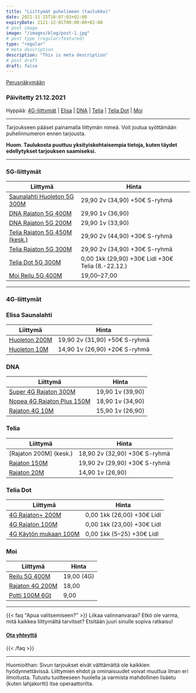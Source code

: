```yaml
---
title: "Liittymät puhelimeen (taulukko)"
date: 2021-11-25T16:07:03+02:00
expiryDate: 2121-12-01T00:00:00+02:00
# post image
image: "/images/blog/post-1.jpg"
# post type (regular/featured)
type: "regular"
# meta description
description: "This is meta description"
# post draft
draft: false
---
```


[<i class="fas fa-arrow-left"></i> Perusnäkymään](/liittymat/puhelin)

### Päivitetty 21.12.2021

Hyppää: [4G-liittymät](#4g) | [Elisa](#4g-elisa) | [DNA](#4g-dna) | [Telia](#4g-telia) | [Telia Dot](#4g-dot) | [Moi](#4g-moi)

<hr>

Tarjoukseen pääset painamalla liittymän nimeä. Voit joutua syöttämään puhelinnumeron ennen tarjousta.

**Huom. Taulukosta puuttuu yksityiskohtaisempia tietoja, kuten täydet edellytykset tarjouksen saamiseksi.**

<hr>

<a name="5g"></a>
### 5G-liittymät

Liittymä                       |Hinta
-------------------------------|-----------------------------
[Saunalahti Huoleton 5G 300M]  |29,90 2v (34,90) +50€ S-ryhmä
[DNA Rajaton 5G 400M]          |29,90 1v (36,90)
[DNA Rajaton 5G 200M]          |29,90 1v (33,90)
[Telia Rajaton 5G 450M (kesk.)]|29,90 2v (44,90) +30€ S-ryhmä
[Telia Rajaton 5G 300M]        |29,90 2v (34,90) +30€ S-ryhmä
[Telia Dot 5G 300M][lidl]      |0,00 1kk (29,90) +30€ Lidl +30€ Telia (8.-22.12.)
[Moi Reilu 5G 400M]            |19,00–27,00

[Saunalahti Huoleton 5G 300M]: https://elisa.fi/kauppa/erikoistarjous

[DNA Rajaton 5G 400M]: https://kauppa4.dna.fi/Puhelinliittym%C3%A4t/Kiinte%C3%A4-hinta,-rajaton-k%C3%A4ytt%C3%B6/DNA-Rajaton-5G-400M/p/MCAMP-G4-QVS000014

[DNA Rajaton 5G 200M]: https://kauppa4.dna.fi/Puhelinliittymät/Kiinteä-hinta,-rajaton-käyttö/DNA-Rajaton-5G-200M/p/QVS000017

[Telia Rajaton 5G 450M (kesk.)]: https://kauppa.telia.fi/yksityisille/tuotteet/liittyma.aspx?Subscription=Voice&Plan=Rajaton5G450M&kampanja=R450M21145LK

[Telia Rajaton 5G 300M]: https://kauppa.telia.fi/yksityisille/tuotteet/liittyma.aspx?Subscription=Voice&Plan=Rajaton5G300M&Kampanja=R300M21103LK

[lidl]: https://www.telia.fi/dot/lidlplus

[Moi Reilu 5G 400M]: https://www.moi.fi/5g

<hr>

<a name="4g"></a>
### 4G-liittymät

<a name="4g-elisa"></a>
### Elisa Saunalahti

Liittymä             |Hinta
---------------------|-----------------------------
[Huoleton 200M][enum]|19,90 2v (31,90) +50€ S-ryhmä
[Huoleton 10M][enum] |14,90 1v (26,90) +20€ S-ryhmä

[enum]: https://elisa.fi/kauppa/erikoistarjous

<a name="4g-dna"></a>
### DNA

Liittymä                    |Hinta
----------------------------|----------------
[Super 4G Rajaton 300M]     |19,90 1v (39,90)
[Nopea 4G Rajaton Plus 150M]|18,90 1v (34,90)
[Rajaton 4G 10M]            |15,90 1v (26,90)

[Super 4G Rajaton 300M]: https://kauppa4.dna.fi/Puhelinliittym%C3%A4t/Kiinte%C3%A4-hinta%2C-rajaton-k%C3%A4ytt%C3%B6/DNA-Super-4G-Rajaton/p/MCAMP-YO1-QVS000005

[Nopea 4G Rajaton Plus 150M]: https://kauppa4.dna.fi/Puhelinliittym%C3%A4t/Kiinte%C3%A4-hinta%2C-rajaton-k%C3%A4ytt%C3%B6/DNA-Nopea-4G-Rajaton-Plus-/p/MCAMP-PP2-QVS000012

[Rajaton 4G 10M]: https://kauppa4.dna.fi/Puhelinliittym%C3%A4t/Kiinte%C3%A4-hinta%2C-rajaton-k%C3%A4ytt%C3%B6/DNA-Rajaton-4G-10M/p/MCAMP-PP4-QVS000016

[dnum]: https://www.dna.fi/sinunhintasi

<a name="4g-telia"></a>
### Telia

Liittymä              |Hinta
----------------------|-----------------------------
[Rajaton 200M] (kesk.)|18,90 2v (32,90) +30€ S-ryhmä
[Rajaton 150M]        |19,90 2v (29,90) +30€ S-ryhmä
[Rajaton 20M]         |14,90 1v (26,90)

[Rajaton 200M (kesk.)]: https://kauppa.telia.fi/yksityisille/tuotteet/liittyma.aspx?Subscription=Voice&Plan=Rajaton200M&kampanja=R200M21146LK

[Rajaton 200M vanha]: https://kauppa.telia.fi/yksityisille/tuotteet/liittyma.aspx?Subscription=Voice&Plan=Rajaton200M&kampanja=R200M21103LK

[Rajaton 150M]: https://kauppa.telia.fi/yksityisille/tuotteet/liittyma.aspx?Subscription=Voice&Plan=Rajaton150M&kampanja=R150M21103LK

[Rajaton 20M]: https://kauppa.telia.fi/yksityisille/tuotteet/liittyma.aspx?Subscription=Voice&Plan=Rajaton20M&kampanja=R20M21146

[tnum]: https://www.telia.fi/kampanjat/liittymat/huippudiili

<a name="4g-dot"></a>
### Telia Dot

Liittymä                     |Hinta
-----------------------------|--------------------------------
[4G Rajaton+ 200M][lidl]     |0,00 1kk (26,00) +30€ Lidl
[4G Rajaton 100M][lidl]      |0,00 1kk (23,00) +30€ Lidl
[4G Käytön mukaan 100M][lidl]|0,00 1kk (5–25) +30€ Lidl

<a name="4g-moi"></a>
### Moi

Liittymä              |Hinta
----------------------|----------
[Reilu 5G 400M][m5g]  |19,00 (4G)
[Rajaton 4G 200M][m4g]|18,00
[Potti 100M 6Gt][mp]  |9,00

[m5g]: https://www.moi.fi/5g

[m4g]: https://www.moi.fi/tilaa

[mp]: https://www.moi.fi/moipotti

<hr>

{{< faq "Apua valitsemiseen?" >}}
Liikaa valinnanvaraa? Etkö ole varma, mitä kaikkea liittymältä tarvitset? Etsitään juuri sinulle sopiva ratkaisu!

#### [Ota yhteyttä <i class="fas fa-arrow-right"></i>](/ota-yhteytta)
{{< /faq >}}

<hr>

Huomioithan: Sivun tarjoukset eivät välttämättä ole kaikkien hyödynnettävissä. Liittymien ehdot ja ominaisuudet voivat muuttua ilman eri ilmoitusta. Tutustu tuotteeseen huolella ja varmista mahdollinen lisäetu (kuten lahjakortti) itse operaattorilta.
